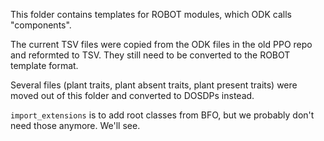 This folder contains templates for ROBOT modules, which ODK calls "components".

The current TSV files were copied from the ODK files in the old PPO repo and reformted to TSV. They still need to be converted to the ROBOT template format.

Several files (plant traits, plant absent traits, plant present traits) were moved out of this folder and converted to DOSDPs instead.

`import_extensions` is to add root classes from BFO, but we probably don't need those anymore. We'll see.
